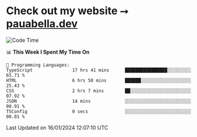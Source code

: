 # Check out my website ⭢ [pauabella.dev](https://pauabella.dev)

<!--START_SECTION:waka-->
![Code Time](http://img.shields.io/badge/Code%20Time-2%2C860%20hrs%2037%20mins-blue)

📊 **This Week I Spent My Time On** 

```text
💬 Programming Languages: 
TypeScript               17 hrs 41 mins      ████████████████░░░░░░░░░   65.71 % 
HTML                     6 hrs 50 mins       ██████░░░░░░░░░░░░░░░░░░░   25.43 % 
CSS                      2 hrs 7 mins        ██░░░░░░░░░░░░░░░░░░░░░░░   07.92 % 
JSON                     14 mins             ░░░░░░░░░░░░░░░░░░░░░░░░░   00.91 % 
TSConfig                 0 secs              ░░░░░░░░░░░░░░░░░░░░░░░░░   00.01 % 
```


 Last Updated on 16/01/2024 12:07:10 UTC
<!--END_SECTION:waka-->
